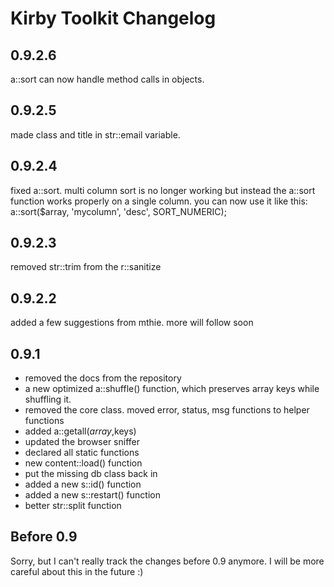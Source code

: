 # Kirby Toolkit Changelog

## 0.9.2.6

a::sort can now handle method calls in objects.

## 0.9.2.5

made class and title in str::email variable.

## 0.9.2.4

fixed a::sort. multi column sort is no longer working but instead the a::sort function works properly on a single column. you can now use it like this: a::sort($array, 'mycolumn', 'desc', SORT_NUMERIC);

## 0.9.2.3

removed str::trim from the r::sanitize

## 0.9.2.2

added a few suggestions from mthie. more will follow soon

## 0.9.1

- removed the docs from the repository
- a new optimized a::shuffle() function, which preserves array keys while shuffling it. 
- removed the core class. moved error, status, msg functions to helper functions
- added a::getall($array,$keys)
- updated the browser sniffer
- declared all static functions
- new content::load() function
- put the missing db class back in
- added a new s::id() function
- added a new s::restart() function
- better str::split function

## Before 0.9

Sorry, but I can't really track the changes before 0.9 anymore. I will be more careful about this in the future :)


